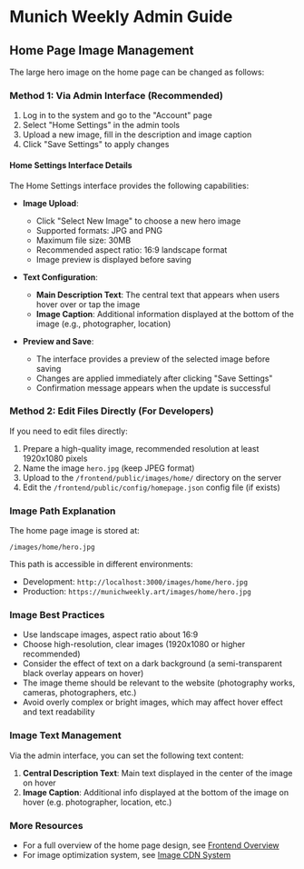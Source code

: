# Munich Weekly Admin Guide

## Home Page Image Management

The large hero image on the home page can be changed as follows:

### Method 1: Via Admin Interface (Recommended)

1. Log in to the system and go to the "Account" page
2. Select "Home Settings" in the admin tools
3. Upload a new image, fill in the description and image caption
4. Click "Save Settings" to apply changes

#### Home Settings Interface Details

The Home Settings interface provides the following capabilities:

- **Image Upload**: 
  - Click "Select New Image" to choose a new hero image
  - Supported formats: JPG and PNG
  - Maximum file size: 30MB
  - Recommended aspect ratio: 16:9 landscape format
  - Image preview is displayed before saving

- **Text Configuration**:
  - **Main Description Text**: The central text that appears when users hover over or tap the image
  - **Image Caption**: Additional information displayed at the bottom of the image (e.g., photographer, location)

- **Preview and Save**:
  - The interface provides a preview of the selected image before saving
  - Changes are applied immediately after clicking "Save Settings"
  - Confirmation message appears when the update is successful

### Method 2: Edit Files Directly (For Developers)

If you need to edit files directly:

1. Prepare a high-quality image, recommended resolution at least 1920x1080 pixels
2. Name the image `hero.jpg` (keep JPEG format)
3. Upload to the `/frontend/public/images/home/` directory on the server
4. Edit the `/frontend/public/config/homepage.json` config file (if exists)

### Image Path Explanation

The home page image is stored at:
```
/images/home/hero.jpg
```

This path is accessible in different environments:
- Development: `http://localhost:3000/images/home/hero.jpg`
- Production: `https://munichweekly.art/images/home/hero.jpg`

### Image Best Practices

- Use landscape images, aspect ratio about 16:9
- Choose high-resolution, clear images (1920x1080 or higher recommended)
- Consider the effect of text on a dark background (a semi-transparent black overlay appears on hover)
- The image theme should be relevant to the website (photography works, cameras, photographers, etc.)
- Avoid overly complex or bright images, which may affect hover effect and text readability

### Image Text Management

Via the admin interface, you can set the following text content:

1. **Central Description Text**: Main text displayed in the center of the image on hover
2. **Image Caption**: Additional info displayed at the bottom of the image on hover (e.g. photographer, location, etc.)

### More Resources

- For a full overview of the home page design, see [Frontend Overview](./frontend-overview.md)
- For image optimization system, see [Image CDN System](./image-cdn.md) 